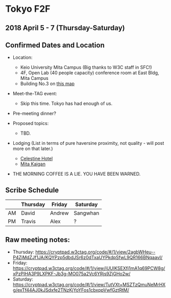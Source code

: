# Tokyo F2F
## 2018 April 5 - 7 (Thursday-Saturday)
## Confirmed Dates and Location

* Location:
  * Keio University Mita Campus (Big thanks to W3C staff in SFC!)
  * 4F, Open Lab (40 people capacity) conference room at East Bldg, Mita Campus
  * Building No.3 on [this map](https://www.keio.ac.jp/en/assets/images/maps/mita/img_05.jpg)

* Meet-the-TAG event:
  * Skip this time. Tokyo has had enough of us.

* Pre-meeting dinner?

* Proposed topics:
  * TBD.

* Lodging (List in terms of pure haversine proximity, not quality - will post more on that later.)
  * [Celestine Hotel](https://www.celestinehotels.jp/tokyo-shiba/)
  * [Mita Kaigan](http://www.mitakaikan.net)

* THE MORNING COFFEE IS A LIE. YOU HAVE BEEN WARNED.

## Scribe Schedule
|    | Thursday | Friday | Saturday |
| -- | -------- | ------ | -------- |
| AM | David    | Andrew | Sangwhan |
| PM | Travis   | Alex   | ?        |

## Raw meeting notes:
* Thursday: https://cryptpad.w3ctag.org/code/#/1/view/2agbWHeu--P4ZjMdZJf1JA/KQYPzp5dbdJSr6z0dTxaUYPkdpSfwL9QR166BNqaavI/
* Friday: https://cryptpad.w3ctag.org/code/#/1/view/iUUIKSEXfj1mA1q69PCW8g/xPzPIHA3P9LXPKF-Jb3g-MO075a2Vc6YRjs9ZjGHo2w/
* Saturday: https://cryptpad.w3ctag.org/code/#/1/view/TutVXt+MSZTzQmuNeMrHXg/exTf44AJ0kJSdxfe2TNzKjYoYFos1cbxppVwfGztRtM/
